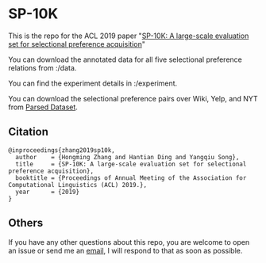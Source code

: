# SP-10K

This is the repo for the ACL 2019 paper "[SP-10K: A large-scale evaluation set for selectional preference acquisition](https://arxiv.org/abs/1906.02123)"

You can download the annotated data for all five selectional preference relations from :/data.

You can find the experiment details in :/experiment.

You can download the selectional preference pairs over Wiki, Yelp, and NYT from [Parsed Dataset](https://hkustconnect-my.sharepoint.com/:u:/g/personal/hzhangal_connect_ust_hk/EY4sXLA9CbVJg0-9FArVRBEB4TIs9196QanG_ADvS6K6JQ?e=AwvDNl).

## Citation

    @inproceedings{zhang2019sp10k,
      author    = {Hongming Zhang and Hantian Ding and Yangqiu Song},
      title     = {SP-10K: A large-scale evaluation set for selectional preference acquisition},
      booktitle = {Proceedings of Annual Meeting of the Association for Computational Linguistics (ACL) 2019.},
      year      = {2019}
    }

## Others
If you have any other questions about this repo, you are welcome to open an issue or send me an [email](mailto:hzhangal@cse.ust.hk), I will respond to that as soon as possible.
